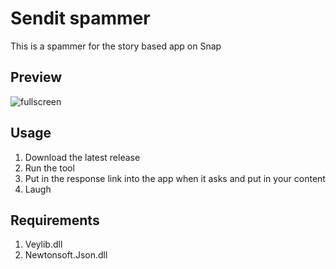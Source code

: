 # Sendit spammer
This is a spammer for the story based app on Snap

## Preview
![fullscreen](https://raw.githubusercontent.com/verlox/SendIt-Spammer/preview.png?raw=true)

## Usage
1. Download the latest release
2. Run the tool
3. Put in the response link into the app when it asks and put in your content
4. Laugh

## Requirements
1. Veylib.dll
2. Newtonsoft.Json.dll
